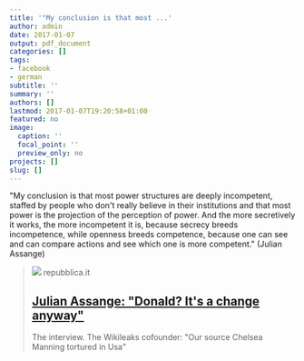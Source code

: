 ```yaml
---
title: '"My conclusion is that most ...'
author: admin
date: 2017-01-07
output: pdf_document
categories: []
tags:
- facebook
- german
subtitle: ''
summary: ''
authors: []
lastmod: 2017-01-07T19:20:58+01:00
featured: no
image:
  caption: ''
  focal_point: ''
  preview_only: no
projects: []
slug: []
---
```

"My conclusion is that most power structures are deeply incompetent, staffed by people who don't really believe in their institutions and that most power is the projection of the perception of power. And the more secretively it works, the more incompetent it is, because secrecy breeds incompetence, while openness breeds competence, because one can see and can compare actions and see which one is more competent." (Julian Assange)
> [![](https://www.repstatic.it/content/nazionale/img/2016/12/23/171916510-3e930b08-e817-425f-91dc-389fd4e32ccd.jpg)](http://www.repubblica.it/esteri/2016/12/23/news/assange_wikileaks-154754000/)
> repubblica.it
> ## [Julian Assange: "Donald? It's a change anyway"](http://www.repubblica.it/esteri/2016/12/23/news/assange_wikileaks-154754000/)
>
>The interview. The Wikileaks cofounder: "Our source Chelsea Manning tortured in Usa"

